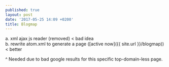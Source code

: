 ```yaml
---
published: true
layout: post
date: '2017-05-25 14:09 +0200'
title: Blogmap
---
```

a. xml ajax js reader (removed) < bad idea  
b. rewrite atom.xml to generate a page ([active now]({{ site.url }}/blogmap)) < better

^ Needed due to bad google results for this specific top-domain-less page.
